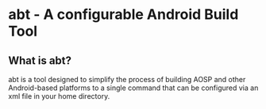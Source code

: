 abt - A configurable Android Build Tool
=======================================

What is abt?
------------
abt is a tool designed to simplify the process of building AOSP
and other Android-based platforms to a single command that can
be configured via an xml file in your home directory.
